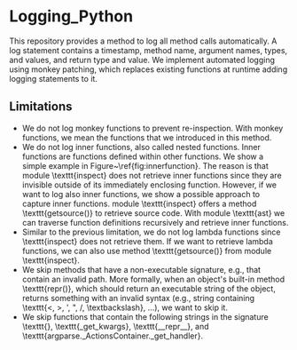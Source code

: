 # Logging_Python
This repository provides a method to log all method calls automatically. A log statement contains a timestamp, method name, argument names, types, and values, and return type and value.
We implement automated logging using monkey patching, which replaces existing functions at runtime adding logging statements to it. 


## Limitations
* We do not log monkey functions to prevent re-inspection. With monkey functions, we mean the functions that we introduced in this method.
* We do not log inner functions, also called nested functions. Inner functions are functions defined within other functions. We show a simple example in Figure~\ref{fig:innerfunction}. The reason is that module \texttt{inspect} does not retrieve inner functions since they are invisible outside of its immediately enclosing function. However, if we want to log also inner functions, we show a possible approach to capture inner functions. module \texttt{inspect} offers a method \texttt{getsource()} to retrieve source code. With module \texttt{ast} we can traverse function definitions recursively and retrieve inner functions.
* Similar to the previous limitation, we do not log lambda functions since \texttt{inspect} does not retrieve them. If we want to retrieve lambda functions, we can also use method \texttt{getsource()} from module \texttt{inspect}.
* We skip methods that have a non-executable signature, e.g., that contain an invalid path. More formally, when an object's built-in method \texttt{repr()}, which should return an executable string of the object, returns something with an invalid syntax (e.g., string containing \texttt{<, >, ', ", /, \textbackslash}, ...), we want to skip it.
* We skip functions that contain the following strings in the signature \texttt{<locals>}, \texttt{\_get\_kwargs}, \texttt{\_\_repr\_\_}, and \texttt{argparse.\_ActionsContainer.\_get\_handler}.
